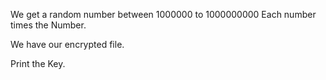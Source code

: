We get a random number between 1000000 to 1000000000
Each number times the Number.

We have our encrypted file.

Print the Key.